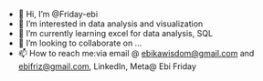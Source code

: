 - 👋 Hi, I’m @Friday-ebi
- 👀 I’m interested in data analysis and visualization
- 🌱 I’m currently learning excel for data analysis, SQL
- 💞️ I’m looking to collaborate on ...
- 📫 How to reach me:via email @ ebikawisdom@gmail.com
  and ebifriz@gmail.com, LinkedIn, Meta@ Ebi Friday

<!---
Friday-ebi/Friday-ebi is a ✨ special ✨ repository because its `README.md` (this file) appears on your GitHub profile.
You can click the Preview link to take a look at your changes.
--->
